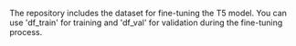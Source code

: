 The repository includes the dataset for fine-tuning the T5 model. You can use 'df_train' for training and 'df_val' for validation during the fine-tuning process.
